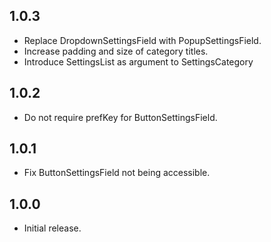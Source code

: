 ## 1.0.3

* Replace DropdownSettingsField with PopupSettingsField.
* Increase padding and size of category titles.
* Introduce SettingsList as argument to SettingsCategory

## 1.0.2

* Do not require prefKey for ButtonSettingsField.

## 1.0.1

* Fix ButtonSettingsField not being accessible.

## 1.0.0

* Initial release.
